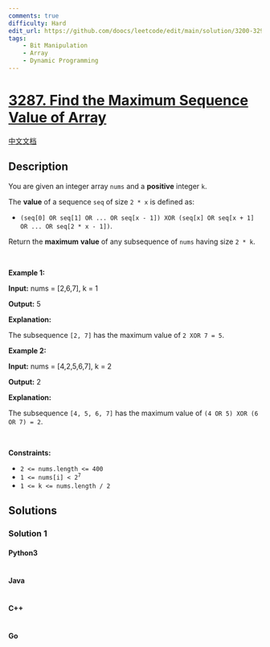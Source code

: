 ```yaml
---
comments: true
difficulty: Hard
edit_url: https://github.com/doocs/leetcode/edit/main/solution/3200-3299/3287.Find%20the%20Maximum%20Sequence%20Value%20of%20Array/README_EN.md
tags:
    - Bit Manipulation
    - Array
    - Dynamic Programming
---
```


<!-- problem:start -->

# [3287. Find the Maximum Sequence Value of Array](https://leetcode.com/problems/find-the-maximum-sequence-value-of-array)

[中文文档](/solution/3200-3299/3287.Find%20the%20Maximum%20Sequence%20Value%20of%20Array/README.md)

## Description

<!-- description:start -->

<p>You are given an integer array <code>nums</code> and a <strong>positive</strong> integer <code>k</code>.</p>

<p>The <strong>value</strong> of a sequence <code>seq</code> of size <code>2 * x</code> is defined as:</p>

<ul>
	<li><code>(seq[0] OR seq[1] OR ... OR seq[x - 1]) XOR (seq[x] OR seq[x + 1] OR ... OR seq[2 * x - 1])</code>.</li>
</ul>

<p>Return the <strong>maximum</strong> <strong>value</strong> of any <span data-keyword="subsequence-array">subsequence</span> of <code>nums</code> having size <code>2 * k</code>.</p>

<p>&nbsp;</p>
<p><strong class="example">Example 1:</strong></p>

<div class="example-block">
<p><strong>Input:</strong> <span class="example-io">nums = [2,6,7], k = 1</span></p>

<p><strong>Output:</strong> <span class="example-io">5</span></p>

<p><strong>Explanation:</strong></p>

<p>The subsequence <code>[2, 7]</code> has the maximum value of <code>2 XOR 7 = 5</code>.</p>
</div>

<p><strong class="example">Example 2:</strong></p>

<div class="example-block">
<p><strong>Input:</strong> <span class="example-io">nums = [4,2,5,6,7], k = 2</span></p>

<p><strong>Output:</strong> <span class="example-io">2</span></p>

<p><strong>Explanation:</strong></p>

<p>The subsequence <code>[4, 5, 6, 7]</code> has the maximum value of <code>(4 OR 5) XOR (6 OR 7) = 2</code>.</p>
</div>

<p>&nbsp;</p>
<p><strong>Constraints:</strong></p>

<ul>
	<li><code>2 &lt;= nums.length &lt;= 400</code></li>
	<li><code>1 &lt;= nums[i] &lt; 2<sup>7</sup></code></li>
	<li><code>1 &lt;= k &lt;= nums.length / 2</code></li>
</ul>

<!-- description:end -->

## Solutions

<!-- solution:start -->

### Solution 1

<!-- tabs:start -->

#### Python3

```python

```

#### Java

```java

```

#### C++

```cpp

```

#### Go

```go

```

<!-- tabs:end -->

<!-- solution:end -->

<!-- problem:end -->
